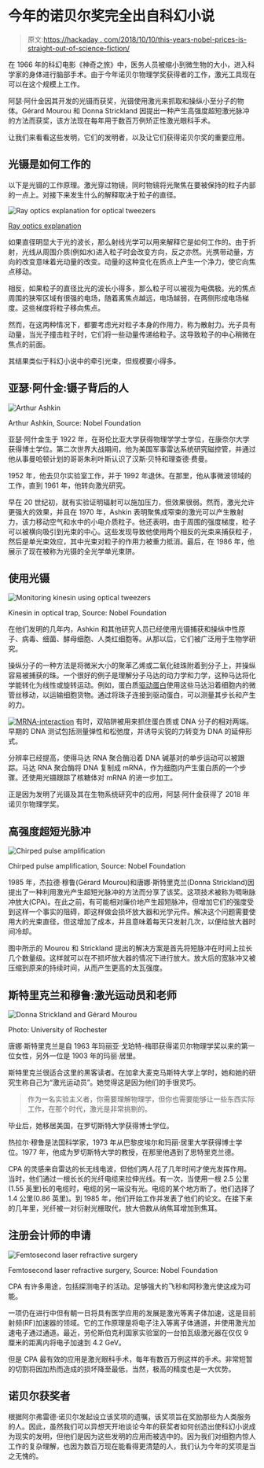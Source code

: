 # 今年的诺贝尔奖完全出自科幻小说

> 原文:[https://hackaday . com/2018/10/10/this-years-nobel-prices-is-straight-out-of-science-fiction/](https://hackaday.com/2018/10/10/this-years-nobel-prizes-are-straight-out-of-science-fiction/)

在 1966 年的科幻电影《神奇之旅》中，医务人员被缩小到微生物的大小，进入科学家的身体进行脑部手术。由于今年诺贝尔物理学奖获得者的工作，激光工具现在可以在这个规模上工作。

阿瑟·阿什金因其开发的光镊而获奖，光镊使用激光来抓取和操纵小至分子的物体。Gérard Mourou 和 Donna Strickland 因提出一种产生高强度超短激光脉冲的方法而获奖，该方法现在每年用于数百万例矫正性激光眼科手术。

让我们来看看这些发明，它们的发明者，以及让它们获得诺贝尔奖的重要应用。

## 光镊是如何工作的

以下是光镊的工作原理。激光穿过物镜，同时物镜将光聚焦在要被保持的粒子内部的一点上。对接下来发生什么的解释取决于粒子的直径。

![Ray optics explanation for optical tweezers](../Images/83cda61837fbcbab7586eb420cc7de9b.png)

[Ray optics explanation](https://www.sciencedirect.com/science/article/pii/S000634959281860X)

如果直径明显大于光的波长，那么射线光学可以用来解释它是如何工作的。由于折射，光线从周围介质(例如水)进入粒子时会改变方向，反之亦然。光携带动量，方向的改变意味着光动量的改变。动量的这种变化在质点上产生一个净力，使它向焦点移动。

相反，如果粒子的直径比光的波长小得多，那么粒子可以被视为电偶极。光的焦点周围的狭窄区域有很强的电场，随着离焦点越远，电场越弱，在两侧形成电场梯度。这些梯度将粒子移向焦点。

然而，在这两种情况下，都要考虑光对粒子本身的作用力，称为散射力。光子具有动量，当光子撞击粒子时，它们将一些动量传递给粒子。这导致粒子的中心稍微在焦点的前面。

其结果类似于科幻小说中的牵引光束，但规模要小得多。

## 亚瑟·阿什金:镊子背后的人

![Arthur Ashkin](../Images/4edb3a6660dcd266f26adea4e3001f40.png)

Arthur Ashkin, Source: Nobel Foundation

亚瑟·阿什金生于 1922 年，在哥伦比亚大学获得物理学学士学位，在康奈尔大学获得博士学位。第二次世界大战期间，他为美国军事雷达系统研究磁控管，并通过他从事曼哈顿计划的哥哥朱利叶斯认识了汉斯·贝特和理查德·费曼。

1952 年，他去贝尔实验室工作，并于 1992 年退休。在那里，他从事微波领域的工作，直到 1961 年，他转向激光研究。

早在 20 世纪初，就有实验证明辐射可以施加压力，但效果很弱。然而，激光允许更强大的效果，并且在 1970 年，Ashkin 表明聚焦成窄束的激光可以产生散射力，该力移动空气和水中的小电介质粒子。他还表明，由于周围的强度梯度，粒子可以被横向吸引到光束的中心。这些发现导致他使用两个相反的光束来捕获粒子，然后是单光束效应，其中光束对粒子的作用力被重力抵消。最后，在 1986 年，他展示了现在被称为光镊的全光学单光束阱。

## 使用光镊

![Monitoring kinesin using optical tweezers](../Images/febf03fa29595989237d93a967bb039d.png)

Kinesin in optical trap, Source: Nobel Foundation

在他们发明的几年内，Ashkin 和其他研究人员已经使用光镊捕获和操纵中性原子、病毒、细菌、酵母细胞、人类红细胞等。从那以后，它们被广泛用于生物学研究。

操纵分子的一种方法是将微米大小的聚苯乙烯或二氧化硅珠附着到分子上，并操纵容易被捕获的珠。一个很好的例子是理解分子马达的动力学和力学，这种马达将化学能转化为线性或旋转运动。例如，蛋白质[驱动蛋白](https://en.wikipedia.org/wiki/Kinesin)使用这些马达沿着细胞内的微管丝移动，以运输细胞货物。通过将珠子连接到驱动蛋白，可以测量其步长和产生的力。

[![MRNA-interaction](../Images/bfc54b8f8f07cec7f420766bcb0d01f0.png)](https://hackaday.com/wp-content/uploads/2018/10/mrna-interaction.png) 有时，双陷阱被用来抓住蛋白质或 DNA 分子的相对两端。早期的 DNA 测试包括测量弹性和松弛度，并诱导尖锐的力转变为 DNA 的延伸形式。

分辨率已经提高，使得马达 RNA 聚合酶沿着 DNA 碱基对的单步运动可以被跟踪。马达 RNA 聚合酶将 DNA 复制成 mRNA，作为细胞内产生蛋白质的一个步骤。还使用光镊跟踪了核糖体对 mRNA 的进一步加工。

正是因为发明了光镊及其在生物系统研究中的应用，阿瑟·阿什金获得了 2018 年诺贝尔物理学奖。

## 高强度超短光脉冲

![Chirped pulse amplification](../Images/aee1742f8e0a02ca371793da0dbaa5a5.png)

Chirped pulse amplification, Source: Nobel Foundation

1985 年，杰拉德·穆鲁(Gérard Mourou)和唐娜·斯特里克兰(Donna Strickland)因提出了一种利用激光产生超短光脉冲的方法而分享了该奖。这项技术被称为啁啾脉冲放大(CPA)。在此之前，有可能相对廉价地产生超短脉冲，但增加它们的强度受到这样一个事实的阻碍，即这样做会损坏放大器和光学元件。解决这个问题需要使用大的光束直径，但这增加了成本，并且意味着每天只发射几次，以便给放大器时间冷却。

图中所示的 Mourou 和 Strickland 提出的解决方案是首先将短脉冲在时间上拉长几个数量级。这样就可以在不损坏放大器的情况下进行放大。放大后的宽脉冲又被压缩到原来的持续时间，从而产生更高的太瓦强度。

## 斯特里克兰和穆鲁:激光运动员和老师

![Donna Strickland and Gérard Mourou](../Images/47607fcbf787b77c644f6b4a2daf93ae.png)

Photo: University of Rochester

唐娜·斯特里克兰是自 1963 年玛丽亚·戈珀特-梅耶获得诺贝尔物理学奖以来的第一位女性，另外一位是 1903 年的玛丽·居里。

斯特里克兰很适合这里的黑客读者。在加拿大麦克马斯特大学上学时，她和她的研究生称自己为“激光运动员”。她觉得这是因为他们的手很灵巧。

> 作为一名实验主义者，你需要理解物理学，但你也需要能够让一些东西实际工作，在那个时代，激光是非常挑剔的。

毕业后，她移居美国，在罗切斯特大学获得博士学位。

热拉尔·穆鲁是法国科学家，1973 年从巴黎皮埃尔和玛丽·居里大学获得博士学位。1977 年，他成为罗切斯特大学的教授，在那里他遇到了思特里克兰德。

CPA 的灵感来自雷达的长无线电波，但他们两人花了几年时间才使光发挥作用。当时，他们通过一根长长的光纤电缆来拉伸光线。有一次，当使用一根 2.5 公里(1.55 英里)长的电缆时，电缆的另一端没有光。电缆的某个地方断了。他们选择了 1.4 公里(0.86 英里)。到 1985 年，他们开始工作并发表了他们的论文。在接下来的几年里，光纤被一对衍射光栅取代，放大倍数从纳焦耳增加到焦耳。

## 注册会计师的申请

![Femtosecond laser refractive surgery](../Images/59e42ec1c2087064fa2da845768e5eb2.png)

Femtosecond laser refractive surgery, Source: Nobel Foundation

CPA 有许多用途，包括探测电子的活动。足够强大的飞秒和阿秒激光使这成为可能。

一项仍在进行中但有朝一日将具有医学应用的发展是激光等离子体加速，这是目前射频(RF)加速器的领域。它的工作原理是将电子注入等离子体通道，并使用激光加速电子通过通道。最近，劳伦斯伯克利国家实验室的一台拍瓦级激光器在仅仅 9 厘米的距离内将电子加速到 4.2 GeV。

但是 CPA 最有效的应用是激光眼科手术，每年有数百万例这样的手术。非常短暂的切割将因加热而造成的损坏降至最低，当然，极高的精度也是一大优势。

## 诺贝尔获奖者

根据阿尔弗雷德·诺贝尔发起设立该奖项的遗嘱，该奖项旨在奖励那些为人类服务的人。因此，虽然我们可以异想天开地谈论今年的获奖者如何创造出使科幻小说成为现实的发明，但他们是因为这些发明的应用而被选中的。因为我们对细胞内惊人工作的复杂理解，也因为数百万现在能看得更清楚的人，我们认为今年的奖项是当之无愧的。